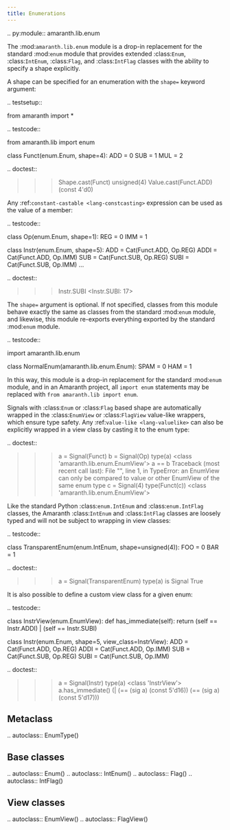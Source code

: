 ```yaml
---
title: Enumerations
---
```


.. py:module:: amaranth.lib.enum

The :mod:`amaranth.lib.enum` module is a drop-in replacement for the standard :mod:`enum` module that provides extended :class:`Enum`, :class:`IntEnum`, :class:`Flag`, and :class:`IntFlag` classes with the ability to specify a shape explicitly.

A shape can be specified for an enumeration with the ``shape=`` keyword argument:

.. testsetup::

   from amaranth import *

.. testcode::

   from amaranth.lib import enum

   class Funct(enum.Enum, shape=4):
       ADD = 0
       SUB = 1
       MUL = 2

.. doctest::

   >>> Shape.cast(Funct)
   unsigned(4)
   >>> Value.cast(Funct.ADD)
   (const 4'd0)

Any :ref:`constant-castable <lang-constcasting>` expression can be used as the value of a member:

.. testcode::

   class Op(enum.Enum, shape=1):
       REG = 0
       IMM = 1

   class Instr(enum.Enum, shape=5):
       ADD  = Cat(Funct.ADD, Op.REG)
       ADDI = Cat(Funct.ADD, Op.IMM)
       SUB  = Cat(Funct.SUB, Op.REG)
       SUBI = Cat(Funct.SUB, Op.IMM)
       ...

.. doctest::

   >>> Instr.SUBI
   <Instr.SUBI: 17>

The ``shape=`` argument is optional. If not specified, classes from this module behave exactly the same as classes from the standard :mod:`enum` module, and likewise, this module re-exports everything exported by the standard :mod:`enum` module.

.. testcode::

   import amaranth.lib.enum

   class NormalEnum(amaranth.lib.enum.Enum):
       SPAM = 0
       HAM  = 1

In this way, this module is a drop-in replacement for the standard :mod:`enum` module, and in an Amaranth project, all ``import enum`` statements may be replaced with ``from amaranth.lib import enum``.

Signals with :class:`Enum` or :class:`Flag` based shape are automatically wrapped in the :class:`EnumView` or :class:`FlagView` value-like wrappers, which ensure type safety. Any :ref:`value-like <lang-valuelike>` can also be explicitly wrapped in a view class by casting it to the enum type:

.. doctest::

   >>> a = Signal(Funct)
   >>> b = Signal(Op)
   >>> type(a)
   <class 'amaranth.lib.enum.EnumView'>
   >>> a == b
   Traceback (most recent call last):
     File "<stdin>", line 1, in <module>
   TypeError: an EnumView can only be compared to value or other EnumView of the same enum type
   >>> c = Signal(4)
   >>> type(Funct(c))
   <class 'amaranth.lib.enum.EnumView'>

Like the standard Python :class:`enum.IntEnum` and :class:`enum.IntFlag` classes, the Amaranth :class:`IntEnum` and :class:`IntFlag` classes are loosely typed and will not be subject to wrapping in view classes:

.. testcode::

   class TransparentEnum(enum.IntEnum, shape=unsigned(4)):
       FOO = 0
       BAR = 1

.. doctest::

   >>> a = Signal(TransparentEnum)
   >>> type(a) is Signal
   True

It is also possible to define a custom view class for a given enum:

.. testcode::

   class InstrView(enum.EnumView):
       def has_immediate(self):
           return (self == Instr.ADDI) | (self == Instr.SUBI)

   class Instr(enum.Enum, shape=5, view_class=InstrView):
       ADD  = Cat(Funct.ADD, Op.REG)
       ADDI = Cat(Funct.ADD, Op.IMM)
       SUB  = Cat(Funct.SUB, Op.REG)
       SUBI = Cat(Funct.SUB, Op.IMM)

.. doctest::

   >>> a = Signal(Instr)
   >>> type(a)
   <class 'InstrView'>
   >>> a.has_immediate()
   (| (== (sig a) (const 5'd16)) (== (sig a) (const 5'd17)))

## Metaclass

.. autoclass:: EnumType()


## Base classes

.. autoclass:: Enum()
.. autoclass:: IntEnum()
.. autoclass:: Flag()
.. autoclass:: IntFlag()

## View classes

.. autoclass:: EnumView()
.. autoclass:: FlagView()
